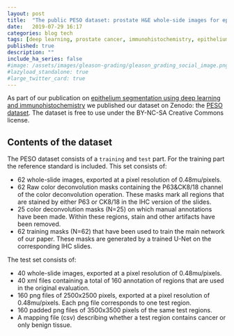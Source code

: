 ```yaml
---
layout: post
title:  "The public PESO dataset: prostate H&E whole-side images for epithelium segmentation"
date:   2019-07-29 16:17
categories: blog tech
tags: [deep learning, prostate cancer, immunohistochemistry, epithelium segmentation]
published: true
description: ""
include_ha_series: false
#image: /assets/images/gleason-grading/gleason_grading_social_image.png
#lazyload_standalone: true
#large_twitter_card: true
---
```


As part of our publication on [epithelium segmentation using deep learning and immunohistochemistry](https://www.nature.com/articles/s41598-018-37257-4) we published our dataset on Zenodo: the [PESO dataset](https://zenodo.org/record/1485967#.XT8F0ugzb8A). The dataset is free to use under the BY-NC-SA Creative Commons license.

## Contents of the dataset

The PESO dataset consists of a `training` and `test` part. For the training part the reference standard is included. This set consists of:

- 62 whole-slide images, exported at a pixel resolution of 0.48mu/pixels.
- 62 Raw color deconvolution masks containing the P63&CK8/18 channel of the color deconvolution operation. These masks mark all regions that are stained by either P63 or CK8/18 in the IHC version of the slides.
- 25 color deconvolution masks (N=25) on which manual annotations have been made. Within these regions, stain and other artifacts have been removed.
- 62 training masks (N=62) that have been used to train the main network of our paper. These masks are generated by a trained U-Net on the corresponding IHC slides.

The test set consists of:

- 40 whole-slide images, exported at a pixel resolution of 0.48mu/pixels.
- 40 xml files containing a total of 160 annotation of regions that are used in the original evaluation.
- 160 png files of 2500x2500 pixels, exported at a pixel resolution of 0.48mu/pixels. Each png file corresponds to one test region.
- 160 padded png files of 3500x3500 pixels of the same test regions.
- A mapping file (csv) describing whether a test region contains cancer or only benign tissue.
